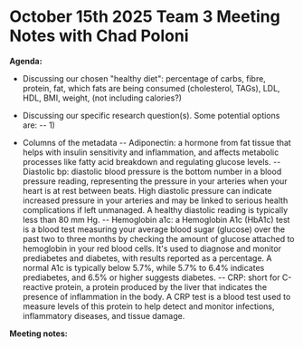 # October 15th 2025 Team 3 Meeting Notes with Chad Poloni

**Agenda:**
- Discussing our chosen "healthy diet": percentage of carbs, fibre, protein, fat, which fats are being consumed (cholesterol, TAGs), LDL, HDL, BMI, weight, (not including calories?)
- Discussing our specific research question(s). Some potential options are:
-- 1)
  
- Columns of the metadata
-- Adiponectin: a hormone from fat tissue that helps with insulin sensitivity and inflammation, and affects metabolic processes like fatty acid breakdown and regulating glucose levels.
-- Diastolic bp: diastolic blood pressure is the bottom number in a blood pressure reading, representing the pressure in your arteries when your heart is at rest between beats. High diastolic pressure can indicate increased pressure in your arteries and may be linked to serious health complications if left unmanaged. A healthy diastolic reading is typically less than 80 mm Hg.
-- Hemoglobin a1c: a Hemoglobin A1c (HbA1c) test is a blood test measuring your average blood sugar (glucose) over the past two to three months by checking the amount of glucose attached to hemoglobin in your red blood cells. It's used to diagnose and monitor prediabetes and diabetes, with results reported as a percentage. A normal A1c is typically below 5.7%, while 5.7% to 6.4% indicates prediabetes, and 6.5% or higher suggests diabetes.
-- CRP: short for C-reactive protein, a protein produced by the liver that indicates the presence of inflammation in the body. A CRP test is a blood test used to measure levels of this protein to help detect and monitor infections, inflammatory diseases, and tissue damage.

 
**Meeting notes:**
